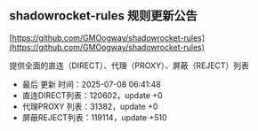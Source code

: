 ## shadowrocket-rules 规则更新公告

[https://github.com/GMOogway/shadowrocket-rules](https://github.com/GMOogway/shadowrocket-rules)

提供全面的直连（DIRECT）、代理（PROXY）、屏蔽（REJECT）列表
- 最后 更新 时间：2025-07-08 06:41:48
- 直连DIRECT列表：120602，update +0
- 代理PROXY 列表：31382，update +0
- 屏蔽REJECT列表：119114，update +510